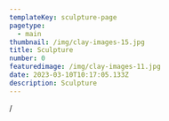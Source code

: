 ```yaml
---
templateKey: sculpture-page
pagetype:
  - main
thumbnail: /img/clay-images-15.jpg
title: Sculpture
number: 0
featuredimage: /img/clay-images-11.jpg
date: 2023-03-10T10:17:05.133Z
description: Sculpture
---
```

/